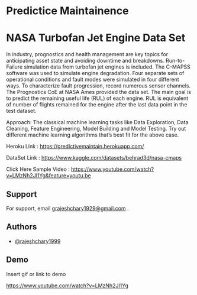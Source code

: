 
# Predictice Maintainence
# NASA Turbofan Jet Engine Data Set

In industry, prognostics and health management are key topics for anticipating asset 
state and avoiding downtime and breakdowns. Run-to-Failure simulation data from 
turbofan jet engines is included.
The C-MAPSS software was used to simulate engine degradation. Four separate sets 
of operational conditions and fault modes were simulated in four different ways. To 
characterize fault progression, record numerous sensor channels. The Prognostics CoE 
at NASA Ames provided the data set.
The main goal is to predict the remaining useful life (RUL) of each engine. RUL is 
equivalent of number of flights remained for the engine after the last data point in the 
test dataset.

Approach: The classical machine learning tasks like Data Exploration, Data Cleaning,
Feature Engineering, Model Building and Model Testing. Try out different machine
learning algorithms that’s best fit for the above case.

Heroku Link  : https://predictivemaintain.herokuapp.com/

DataSet Link : https://www.kaggle.com/datasets/behrad3d/nasa-cmaps

Click Here Sample Video : https://www.youtube.com/watch?v=LMzNh2Jl1Yg&feature=youtu.be

## Support

For support, email grajeshchary1929@gmail.com .


## Authors

- [@rajeshchary1999](https://github.com/rajeshchary1999)


## Demo

Insert gif or link to demo

https://www.youtube.com/watch?v=LMzNh2Jl1Yg
